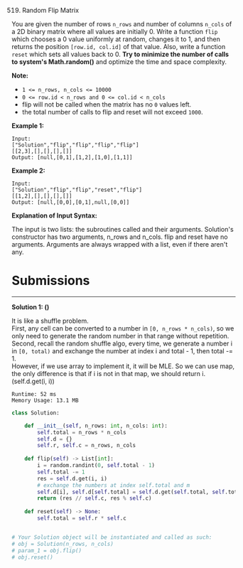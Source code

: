 519. Random Flip Matrix

You are given the number of rows `n_rows` and number of columns `n_cols` of a 2D binary matrix where all values are initially 0. Write a function `flip` which chooses a 0 value uniformly at random, changes it to 1, and then returns the position `[row.id, col.id]` of that value. Also, write a function `reset` which sets all values back to 0. **Try to minimize the number of calls to system's Math.random()** and optimize the time and space complexity.

**Note:**

* `1 <= n_rows, n_cols <= 10000`
* `0 <= row.id < n_rows and 0 <= col.id < n_cols`
* flip will not be called when the matrix has no `0` values left.
* the total number of calls to flip and reset will not exceed `1000`.

**Example 1:**
```
Input: 
["Solution","flip","flip","flip","flip"]
[[2,3],[],[],[],[]]
Output: [null,[0,1],[1,2],[1,0],[1,1]]
```

**Example 2:**
```
Input: 
["Solution","flip","flip","reset","flip"]
[[1,2],[],[],[],[]]
Output: [null,[0,0],[0,1],null,[0,0]]
```

**Explanation of Input Syntax:**

The input is two lists: the subroutines called and their arguments. Solution's constructor has two arguments, n_rows and n_cols. flip and reset have no arguments. Arguments are always wrapped with a list, even if there aren't any.

# Submissions
---
**Solution 1: ()**

It is like a shuffle problem.  
First, any cell can be converted to a number in `[0, n_rows * n_cols)`, so we only need to generate the random number in that range without repetition.  
Second, recall the random shuffle algo, every time, we generate a number i in `[0, total)` and exchange the number at index i and total - 1, then total -= 1.  
However, if we use array to implement it, it will be MLE. So we can use map, the only difference is that if i is not in that map, we should return i. (self.d.get(i, i))

```
Runtime: 52 ms
Memory Usage: 13.1 MB
```
```python
class Solution:

    def __init__(self, n_rows: int, n_cols: int):
        self.total = n_rows * n_cols
        self.d = {}
        self.r, self.c = n_rows, n_cols
        
    def flip(self) -> List[int]:
        i = random.randint(0, self.total - 1)
        self.total -= 1
        res = self.d.get(i, i)
        # exchange the numbers at index self.total and m
        self.d[i], self.d[self.total] = self.d.get(self.total, self.total), res
        return (res // self.c, res % self.c)
    
    def reset(self) -> None:
        self.total = self.r * self.c


# Your Solution object will be instantiated and called as such:
# obj = Solution(n_rows, n_cols)
# param_1 = obj.flip()
# obj.reset()
```